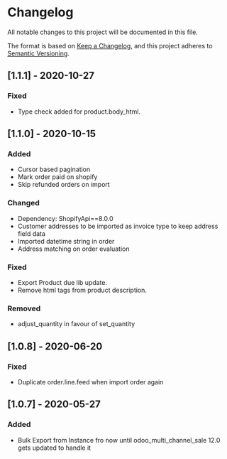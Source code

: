 # Changelog

All notable changes to this project will be documented in this file.

The format is based on [Keep a Changelog](https://keepachangelog.com/en/1.0.0/),
and this project adheres to [Semantic Versioning](https://semver.org/spec/v2.0.0.html).


## [1.1.1] - 2020-10-27

### Fixed
- Type check added for product.body_html.


## [1.1.0] - 2020-10-15

### Added
- Cursor based pagination
- Mark order paid on shopify
- Skip refunded orders on import

### Changed
- Dependency: ShopifyApi==8.0.0
- Customer addresses to be imported as invoice type to keep address field data
- Imported datetime string in order
- Address matching on order evaluation

### Fixed
- Export Product due lib update.
- Remove html tags from product description.

### Removed
- adjust_quantity in favour of set_quantity


## [1.0.8] - 2020-06-20

### Fixed
- Duplicate order.line.feed when import order again


## [1.0.7] - 2020-05-27

### Added
- Bulk Export from Instance fro now until odoo_multi_channel_sale 12.0 gets updated to handle it
